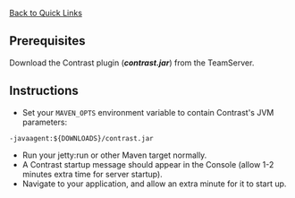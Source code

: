 <!--
title: "Running on Jetty"
description: "Agent on-boarding for Jetty container"
tags: "java agent running Jetty"
-->

[Back to Quick Links](user_javainstall.html#links)

## Prerequisites
Download the Contrast plugin (***contrast.jar***) from the TeamServer.

## Instructions

* Set your ```MAVEN_OPTS``` environment variable to contain Contrast's JVM parameters:

``` 
-javaagent:${DOWNLOADS}/contrast.jar
```

* Run your jetty:run or other Maven target normally.
* A Contrast startup message should appear in the Console (allow 1-2 minutes extra time for server startup).
* Navigate to your application, and allow an extra minute for it to start up.
